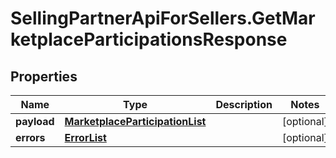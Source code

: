 # SellingPartnerApiForSellers.GetMarketplaceParticipationsResponse

## Properties
Name | Type | Description | Notes
------------ | ------------- | ------------- | -------------
**payload** | [**MarketplaceParticipationList**](MarketplaceParticipationList.md) |  | [optional] 
**errors** | [**ErrorList**](ErrorList.md) |  | [optional] 
